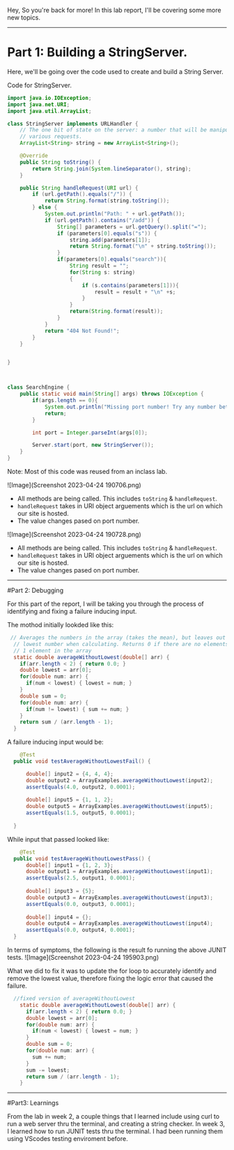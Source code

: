 Hey,
So you're back for more! In this lab report, I'll be covering some more new topics.

---

# Part 1: Building a StringServer.

Here, we'll be going over the code used to create and build a String Server.

Code for StringServer.
```java
import java.io.IOException;
import java.net.URI;
import java.util.ArrayList;

class StringServer implements URLHandler {
    // The one bit of state on the server: a number that will be manipulated by
    // various requests.
    ArrayList<String> string = new ArrayList<String>();

    @Override
    public String toString() {
        return String.join(System.lineSeparator(), string);
    }

    public String handleRequest(URI url) {
        if (url.getPath().equals("/")) {
            return String.format(string.toString());
        } else {
            System.out.println("Path: " + url.getPath());
            if (url.getPath().contains("/add")) {
                String[] parameters = url.getQuery().split("=");
                if (parameters[0].equals("s")) {
                    string.add(parameters[1]);
                    return String.format("\n" + string.toString());
                }
                if(parameters[0].equals("search")){
                    String result = "";
                    for(String s: string)
                    {
                        if (s.contains(parameters[1])){
                            result = result + "\n" +s; 
                        }
                    }
                    return(String.format(result));
                }
            }
            return "404 Not Found!";
        }
    }


}



class SearchEngine {
    public static void main(String[] args) throws IOException {
        if(args.length == 0){
            System.out.println("Missing port number! Try any number between 1024 to 49151");
            return;
        }

        int port = Integer.parseInt(args[0]);

        Server.start(port, new StringServer());
    }
}
  ```
  Note: Most of this code was reused from an inclass lab.
  
  ![Image](Screenshot 2023-04-24 190706.png)
  
  * All methods are being called. This includes `toString` & `handleRequest`.
  * `handleRequest` takes in URI object arguements which is the url on which our site is hosted.
  * The value changes pased on port number.

 ![Image](Screenshot 2023-04-24 190728.png)
  
  * All methods are being called. This includes `toString` & `handleRequest`.
  * `handleRequest` takes in URI object arguements which is the url on which our site is hosted.
  * The value changes pased on port number.

---
  
  #Part 2: Debugging
  
  For this part of the report, I will be taking you through the process of identifying and fixing a failure inducing input.
  
  The mothod initially lookded like this:
  
```java
 // Averages the numbers in the array (takes the mean), but leaves out the
  // lowest number when calculating. Returns 0 if there are no elements or just
  // 1 element in the array
  static double averageWithoutLowest(double[] arr) {
    if(arr.length < 2) { return 0.0; }
    double lowest = arr[0];
    for(double num: arr) {
      if(num < lowest) { lowest = num; }
    }
    double sum = 0;
    for(double num: arr) {
      if(num != lowest) { sum += num; }
    }
    return sum / (arr.length - 1);
  }
```

A failure inducing input would be: 
```java
    @Test
  public void testAverageWithoutLowestFail() {

      double[] input2 = {4, 4, 4};
      double output2 = ArrayExamples.averageWithoutLowest(input2);
      assertEquals(4.0, output2, 0.0001);
     
      double[] input5 = {1, 1, 2};
      double output5 = ArrayExamples.averageWithoutLowest(input5);
      assertEquals(1.5, output5, 0.0001);
 
  }
```

While input that passed looked like:
```java
    @Test
  public void testAverageWithoutLowestPass() {
      double[] input1 = {1, 2, 3};
      double output1 = ArrayExamples.averageWithoutLowest(input1);
      assertEquals(2.5, output1, 0.0001);
    
      double[] input3 = {5};
      double output3 = ArrayExamples.averageWithoutLowest(input3);
      assertEquals(0.0, output3, 0.0001);
 
      double[] input4 = {};
      double output4 = ArrayExamples.averageWithoutLowest(input4);
      assertEquals(0.0, output4, 0.0001);
  }
```

In terms of symptoms, the following is the result fo running the above JUNIT tests.
![Image](Screenshot 2023-04-24 195903.png)

What we did to fix it was to update the for loop to accurately identify and remove the lowest value, therefore fixing the logic error that caused the failure.

```java
  //fixed version of averageWithoutLowest
    static double averageWithoutLowest(double[] arr) {
      if(arr.length < 2) { return 0.0; }
      double lowest = arr[0];
      for(double num: arr) {
        if(num < lowest) { lowest = num; }
      }
      double sum = 0;
      for(double num: arr) {
        sum += num;
      }
      sum -= lowest;
      return sum / (arr.length - 1);
    }
```

---

#Part3: Learnings

From the lab in week 2, a couple things that I learned include using curl to run a web server thru the terminal, and creating a string checker.
In week 3, I learned how to run JUNIT tests thru the terminal. I had been running them using VScodes testing enviroment before.

